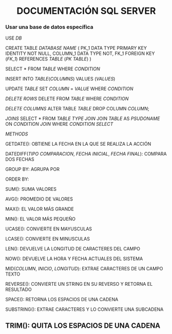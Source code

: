 <h1 align="center">DOCUMENTACIÓN SQL SERVER</h1>

<p align="justify">

### Usar una base de datos específica
USE *DB*

CREATE TABLE *DATABASE NAME* (
	PK_1 DATA TYPE PRIMARY KEY IDENTITY NOT NULL,
	COLUMN_1 DATA TYPE NOT,
	FK_1
	FOREIGN KEY (*FK_1*) REFERENCES *TABLE* (*PK TABLE*) 
)

SELECT *
FROM *TABLE*
WHERE *CONDITION* 

INSERT INTO *TABLE*(*COLUMNS*) VALUES (*VALUES*)

UPDATE *TABLE* SET *COLUMN* = *VALUE* WHERE *CONDITION* 

*DELETE ROWS*
DELETE FROM *TABLE* WHERE *CONDITION*

*DELETE COLUMNS*
ALTER TABLE *TABLE* DROP COLUMN *COLUMN*;

*JOINS*
SELECT *
FROM *TABLE*
*TYPE JOIN* JOIN *TABLE* AS *PSUDONAME* ON *CONDITION JOIN*
WHERE *CONDITION SELECT*

*METHODS*

GETDATE(): OBTIENE LA FECHA EN LA QUE SE REALIZA LA ACCIÓN

DATEDIFF(*TIPO COMPARACION*, *FECHA INICIAL*, *FECHA FINAL*): COMPARA DOS FECHAS

GROUP BY: AGRUPA POR

ORDER BY:

SUM(): SUMA VALORES

AVG(): PROMEDIO DE VALORES

MAX(): EL VALOR MÁS GRANDE

MIN(): EL VALOR MÁS PEQUEÑO

UCASE(): CONVIERTE EN MAYUSCULAS

LCASE(): CONVIERTE EN MINUSCULAS

LEN(): DEVUELVE LA LONGITUD DE CARACTERES DEL CAMPO

NOW(): DEVUELVE LA HORA Y FECHA ACTUALES DEL SISTEMA

MID(*COLUMN*, *INICIO*, *LONGITUD*): EXTRAE CARACTERES DE UN CAMPO TEXTO

REVERSE(): CONVIERTE UN STRING EN SU REVERSO Y RETORNA EL RESULTADO

SPACE(): RETORNA LOS ESPACIOS DE UNA CADENA

SUBSTRING(): EXTRAE CARACTERES Y LO CONVIERTE UNA SUBCADENA

TRIM(): QUITA LOS ESPACIOS DE UNA CADENA
---------------------------------------------------------------------------
</p>
